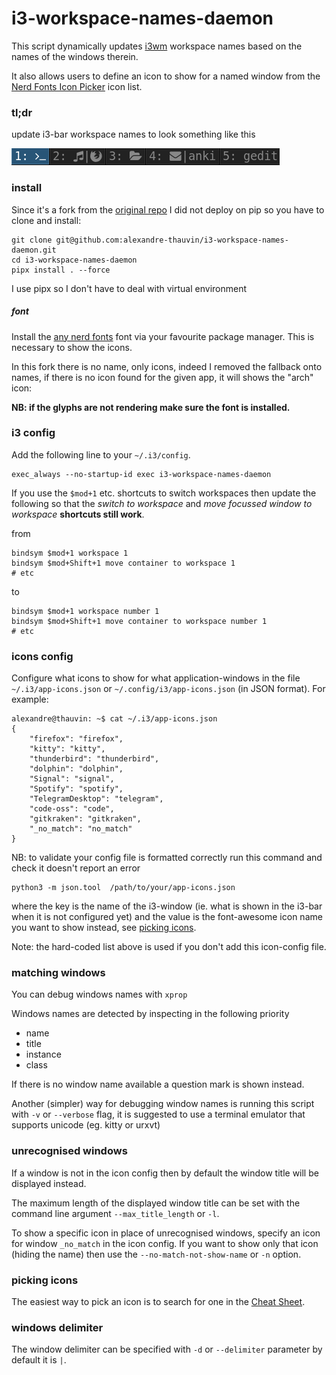 # i3-workspace-names-daemon

This script dynamically updates [i3wm](https://i3wm.org/) workspace names based on the names of the windows therein. 

It also allows users to define an icon to show for a named window from the [Nerd Fonts Icon Picker](https://www.nerdfonts.com/cheat-sheet) icon list.

### tl;dr 
update i3-bar workspace names to look something like this

<img src="https://raw.githubusercontent.com/cboddy/_vim_gifs/master/i3-bar-with-icons.png"></img>

### install

Since it's a fork from the [original repo]() I did not deploy on pip so you have to clone and install:
```
git clone git@github.com:alexandre-thauvin/i3-workspace-names-daemon.git
cd i3-workspace-names-daemon
pipx install . --force
```

I use pipx so I don't have to deal with virtual environment


##### font 

Install the [any nerd fonts](https://www.nerdfonts.com/font-downloads) font via your favourite package manager. This is necessary to show the icons.

In this fork there is no name, only icons, indeed I removed the fallback onto names, if there is no icon found for the given app, it will shows the "arch" icon:

 

**NB: if the glyphs are not rendering make sure the font is installed.**


### i3 config

Add the following line to your ``~/.i3/config``.

```
exec_always --no-startup-id exec i3-workspace-names-daemon
```

If you use the ``$mod+1`` etc. shortcuts to switch workspaces then update the following so that the *switch to workspace* and *move focussed window to workspace* **shortcuts still work**. 


from 

```
bindsym $mod+1 workspace 1
bindsym $mod+Shift+1 move container to workspace 1
# etc
```

to

```
bindsym $mod+1 workspace number 1
bindsym $mod+Shift+1 move container to workspace number 1
# etc
```


### icons config
Configure what icons to show for what application-windows in the file  ``~/.i3/app-icons.json`` or ``~/.config/i3/app-icons.json`` (in JSON format). For example:

```
alexandre@thauvin: ~$ cat ~/.i3/app-icons.json
{
    "firefox": "firefox",
    "kitty": "kitty",
    "thunderbird": "thunderbird",
    "dolphin": "dolphin",
    "Signal": "signal",
    "Spotify": "spotify",
    "TelegramDesktop": "telegram",
    "code-oss": "code",
    "gitkraken": "gitkraken",
    "_no_match": "no_match"
}
```

NB: to validate your config file is formatted correctly run this command and check it doesn't  report an error

```
python3 -m json.tool  /path/to/your/app-icons.json
```

where the key is the name of the i3-window (ie. what is shown in the i3-bar when it is not configured yet) and  the value is the font-awesome icon name you want to show instead, see [picking icons](#picking-icons).

Note: the hard-coded list above is used if you don't add this icon-config file.

### matching windows

You can debug windows names with `xprop`

Windows names are detected by inspecting in the following priority
- name
- title
- instance
- class

If there is no window name available a question mark is shown instead.

Another (simpler) way for debugging window names is running this script with `-v` or `--verbose` flag, it is suggested to use a terminal emulator that supports unicode (eg. kitty or urxvt)

### unrecognised windows

If a window is not in the icon config then by default the window title will be displayed instead.

The maximum length of the displayed window title can be set with the command line argument `--max_title_length` or `-l`.

To show a specific icon in place of unrecognised windows, specify an icon for window `_no_match` in the icon config.
If you want to show only that icon (hiding the name) then use the `--no-match-not-show-name` or `-n` option.

### picking icons 

The easiest way to pick an icon is to search for one in the [Cheat Sheet](https://www.nerdfonts.com/cheat-sheet).

### windows delimiter

The window delimiter can be specified with `-d` or `--delimiter` parameter by default it is `|`.

